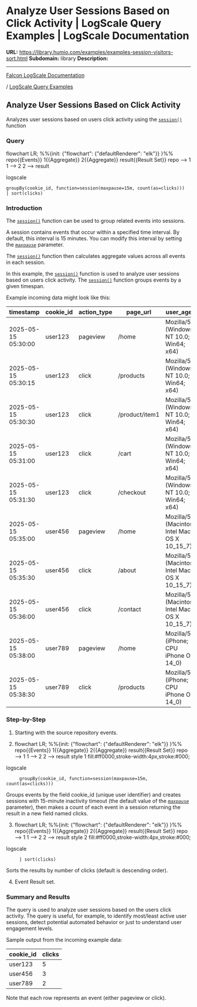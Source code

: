 # Analyze User Sessions Based on Click Activity | LogScale Query Examples | LogScale Documentation

**URL:** https://library.humio.com/examples/examples-session-visitors-sort.html
**Subdomain:** library
**Description:** 

---

[Falcon LogScale Documentation](https://library.humio.com)

/ [LogScale Query Examples](examples.html)

## Analyze User Sessions Based on Click Activity

Analyzes user sessions based on users click activity using the [`session()`](https://library.humio.com/data-analysis/functions-session.html) function 

### Query

flowchart LR; %%{init: {"flowchart": {"defaultRenderer": "elk"}} }%% repo{{Events}} 1{{Aggregate}} 2{{Aggregate}} result{{Result Set}} repo --> 1 1 --> 2 2 --> result

logscale
    
    
    groupBy(cookie_id, function=session(maxpause=15m, count(as=clicks)))
    | sort(clicks)

### Introduction

The [`session()`](https://library.humio.com/data-analysis/functions-session.html) function can be used to group related events into sessions. 

A session contains events that occur within a specified time interval. By default, this interval is 15 minutes. You can modify this interval by setting the [_`maxpause`_](https://library.humio.com/data-analysis/functions-session.html#query-functions-session-maxpause) parameter. 

The [`session()`](https://library.humio.com/data-analysis/functions-session.html) function then calculates aggregate values across all events in each session. 

In this example, the [`session()`](https://library.humio.com/data-analysis/functions-session.html) function is used to analyze user sessions based on users click activity. The [`session()`](https://library.humio.com/data-analysis/functions-session.html) function groups events by a given timespan. 

Example incoming data might look like this: 

timestamp| cookie_id| action_type| page_url| user_agent  
---|---|---|---|---  
2025-05-15 05:30:00| user123| pageview| /home| Mozilla/5.0 (Windows NT 10.0; Win64; x64)  
2025-05-15 05:30:15| user123| click| /products| Mozilla/5.0 (Windows NT 10.0; Win64; x64)  
2025-05-15 05:30:30| user123| click| /product/item1| Mozilla/5.0 (Windows NT 10.0; Win64; x64)  
2025-05-15 05:31:00| user123| click| /cart| Mozilla/5.0 (Windows NT 10.0; Win64; x64)  
2025-05-15 05:31:30| user123| click| /checkout| Mozilla/5.0 (Windows NT 10.0; Win64; x64)  
2025-05-15 05:35:00| user456| pageview| /home| Mozilla/5.0 (Macintosh; Intel Mac OS X 10_15_7)  
2025-05-15 05:35:30| user456| click| /about| Mozilla/5.0 (Macintosh; Intel Mac OS X 10_15_7)  
2025-05-15 05:36:00| user456| click| /contact| Mozilla/5.0 (Macintosh; Intel Mac OS X 10_15_7)  
2025-05-15 05:38:00| user789| pageview| /home| Mozilla/5.0 (iPhone; CPU iPhone OS 14_0)  
2025-05-15 05:38:30| user789| click| /products| Mozilla/5.0 (iPhone; CPU iPhone OS 14_0)  
  
### Step-by-Step

  1. Starting with the source repository events.

  2. flowchart LR; %%{init: {"flowchart": {"defaultRenderer": "elk"}} }%% repo{{Events}} 1{{Aggregate}} 2{{Aggregate}} result{{Result Set}} repo --> 1 1 --> 2 2 --> result style 1 fill:#ff0000,stroke-width:4px,stroke:#000;

logscale
         
         groupBy(cookie_id, function=session(maxpause=15m, count(as=clicks)))

Groups events by the field cookie_id (unique user identifier) and creates sessions with 15-minute inactivity timeout (the default value of the [_`maxpause`_](https://library.humio.com/data-analysis/functions-session.html#query-functions-session-maxpause) parameter), then makes a count of each event in a session returning the result in a new field named clicks. 

  3. flowchart LR; %%{init: {"flowchart": {"defaultRenderer": "elk"}} }%% repo{{Events}} 1{{Aggregate}} 2{{Aggregate}} result{{Result Set}} repo --> 1 1 --> 2 2 --> result style 2 fill:#ff0000,stroke-width:4px,stroke:#000;

logscale
         
         | sort(clicks)

Sorts the results by number of clicks (default is descending order). 

  4. Event Result set.




### Summary and Results

The query is used to analyze user sessions based on the users click activity. The query is useful, for example, to identify most/least active user sessions, detect potential automated behavior or just to understand user engagement levels. 

Sample output from the incoming example data: 

cookie_id| clicks  
---|---  
user123| 5  
user456| 3  
user789| 2  
  
Note that each row represents an event (either pageview or click).
